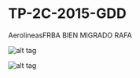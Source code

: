 # TP-2C-2015-GDD

AerolineasFRBA
BIEN MIGRADO RAFA

![alt tag](https://s-media-cache-ak0.pinimg.com/736x/6e/da/f8/6edaf8093af0918c36924d135b82f95a.jpg)

![alt tag](http://i.ytimg.com/vi/1LW__eE7-BA/hqdefault.jpg)



